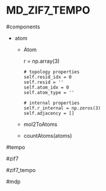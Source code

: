 # MD_ZIF7_TEMPO
#components

- atom
  - Atom
    
    r = np.array(3)
        
        # topology properties
        self.resid_idx = 0
        self.resid = ''
        self.atom_idx = 0
        self.atom_type = ''
        
        # internal properties
        self.r_internal = np.zeros(3)
        self.adjacency = []
  - mol2ToAtoms
  - countAtoms(atoms)

#tempo

#zif7

#zif7_tempo

#mdp
